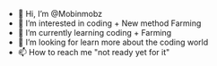 - 👋 Hi, I’m @Mobinmobz
- 👀 I’m interested in coding + New method Farming
- 🌱 I’m currently learning coding + Farming
- 💞️ I’m looking for learn more about the coding world
- 📫 How to reach me "not ready yet for it"

<!---
Mobinmobz/Mobinmobz is a ✨ special ✨ repository because its `README.md` (this file) appears on your GitHub profile.
You can click the Preview link to take a look at your changes.
--->
